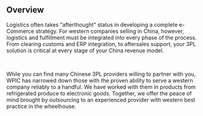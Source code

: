 ## Overview 

Logistics often takes &#x201C;afterthought&#x201D; status in developing a complete e-Commerce strategy. For western companies selling in China, however, logistics and fulfillment must be integrated into every phase of the process. From clearing customs and ERP integration, to aftersales support, your 3PL solution is critical at every stage of your China revenue model.

&#xA0;

While you can find many Chinese 3PL providers willing to partner with you, WPIC has narrowed down those with the proven ability to serve a western company reliably to a handful. We have worked with them in products from refrigerated produce to electronic goods. Together, we offer the peace of mind brought by outsourcing to an experienced provider with western best practice in the wheelhouse.